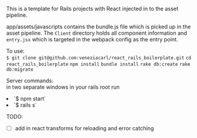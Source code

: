 This is a template for Rails projects with React injected in to the asset pipeline.

app/assets/javascripts contains the bundle.js file which is picked up in the asset pipeline.
The `Client` directory holds all component information and `entry.jsx` which is targeted in the webpack config as the entry point.

To use: <br />
`$ git clone git@github.com:veneziacarl/react_rails_boilerplate.git`
`cd react_rails_boilerplate`
`npm install`
`bundle install`
`rake db:create`
`rake db:migrate`

Server commands: <br />
in two separate windows in your rails root run <br />
<li>`$ npm start`</li>
<li>`$ rails s`</li>

TODO:
- [ ] add in react transforms for reloading and error catching
